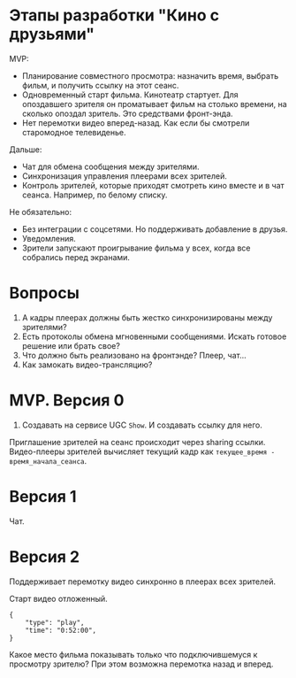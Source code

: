 # Этапы разработки "Кино с друзьями"

MVP:
- Планирование совместного просмотра: назначить
время, выбрать фильм, и получить ссылку на этот сеанс.
- Одновременный старт фильма. Кинотеатр стартует. Для 
опоздавшего зрителя он проматывает фильм на столько времени,
на сколько опоздал зритель. Это средствами фронт-энда.
- Нет перемотки видео вперед-назад. Как если бы смотрели
старомодное телевиденье.

Дальше:
- Чат для обмена сообщения между зрителями.
- Синхронизация управления плеерами всех зрителей.
- Контроль зрителей, которые приходят смотреть кино вместе и в 
чат сеанса. Например, по белому списку. 

Не обязательно:
- Без интеграции с соцсетями. Но поддерживать добавление
в друзья.
- Уведомления.
- Зрители запускают проигрывание фильма у всех, когда все
собрались перед экранами. 

# Вопросы

1. А кадры плеерах должны быть жестко синхронизированы
между зрителями?
2. Есть протоколы обмена мгновенными сообщениями. Искать
готовое решение или брать свое?
3. Что должно быть реализовано на фронтэнде? Плеер, чат...
4. Как замокать видео-трансляцию?

# MVP. Версия 0

1. Создавать на сервисе UGC `Show`. И создавать ссылку для него.

Приглашение зрителей на сеанс происходит через sharing ссылки.
Видео-плееры зрителей вычисляет текущий кадр как 
`текущее_время - время_начала_сеанса`.

# Версия 1

Чат.

# Версия 2

Поддерживает перемотку видео синхронно в плеерах всех зрителей.

Старт видео отложенный.

```
{
    "type": "play",
    "time": "0:52:00",
}
```

Какое место фильма показывать только что подключившемуся
к просмотру зрителю? При этом возможна перемотка назад и
вперед.

